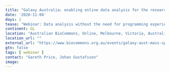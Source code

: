 ```yaml
---
title: "Galaxy Australia: enabling online data analysis for the research community"
date: '2020-11-04'
days: 1
tease: "Webinar: Data analysis without the need for programming experience"
continent: GL
location: "Australian BioCommons, Online, Melbourne, Victoria, Australia"
location_url: ""
external_url: "https://www.biocommons.org.au/events/galaxy-aust-mass-spec"
gtn: false
tags: [ webinar ]
contact: "Gareth Price, Johan Gustafsson"
image: 
---
```

